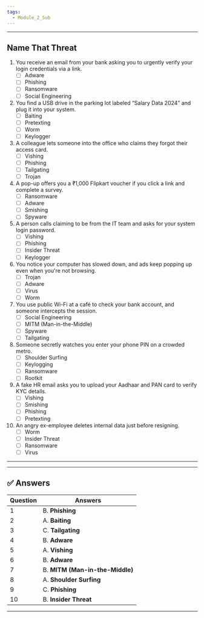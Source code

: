 ```yaml
---
tags:
  - Module_2_Sub
---
```

---

## **Name That Threat**

1. You receive an email from your bank asking you to urgently verify your login credentials via a link.
	- [ ] Adware
	- [ ] Phishing
	- [ ] Ransomware
	- [ ] Social Engineering

2. You find a USB drive in the parking lot labeled “Salary Data 2024” and plug it into your system.
	- [ ] Baiting
	- [ ] Pretexting
	- [ ] Worm
	- [ ] Keylogger

3. A colleague lets someone into the office who claims they forgot their access card.
	- [ ] Vishing
	- [ ] Phishing
	- [ ] Tailgating
	- [ ] Trojan

4. A pop-up offers you a ₹1,000 Flipkart voucher if you click a link and complete a survey.
	- [ ] Ransomware
	- [ ] Adware
	- [ ] Smishing
	- [ ] Spyware

5. A person calls claiming to be from the IT team and asks for your system login password.
	- [ ] Vishing
	- [ ] Phishing
	- [ ] Insider Threat
	- [ ] Keylogger

6. You notice your computer has slowed down, and ads keep popping up even when you're not browsing.
	- [ ] Trojan
	- [ ] Adware
	- [ ] Virus
	- [ ] Worm

7. You use public Wi-Fi at a café to check your bank account, and someone intercepts the session.
	- [ ] Social Engineering
	- [ ] MITM (Man-in-the-Middle)
	- [ ] Spyware
	- [ ] Tailgating

8. Someone secretly watches you enter your phone PIN on a crowded metro.
	- [ ] Shoulder Surfing
	- [ ] Keylogging
	- [ ] Ransomware
	- [ ] Rootkit

9. A fake HR email asks you to upload your Aadhaar and PAN card to verify KYC details.
	- [ ] Vishing
	- [ ] Smishing
	- [ ] Phishing
	- [ ] Pretexting

10. An angry ex-employee deletes internal data just before resigning.
	- [ ] Worm
	- [ ] Insider Threat
	- [ ] Ransomware
	- [ ] Virus

---


---

## ✅ Answers

| **Question** | **Answers**                     |
| ------------ | ------------------------------- |
| 1            | B. **Phishing**                 |
| 2            | A. **Baiting**                  |
| 3            | C. **Tailgating**               |
| 4            | B. **Adware**                   |
| 5            | A. **Vishing**                  |
| 6            | B. **Adware**                   |
| 7            | B. **MITM (Man-in-the-Middle)** |
| 8            | A. **Shoulder Surfing**         |
| 9            | C. **Phishing**                 |
| 10           | B. **Insider Threat**           |

---